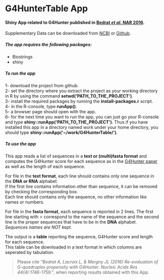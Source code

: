 # G4HunterTable App
#### Shiny App related to G4Hunter published in [Bedrat _et al._ NAR 2016][paper ref].
Supplementary Data can be downloaded from [NCBI](http://www.ncbi.nlm.nih.gov/pmc/articles/PMC4770238/bin/supp_44_4_1746__index.html) or [Github](https://github.com/LacroixLaurent/G4HunterPaperGit).  

##### The app requires the following packages:
* Biostrings
* shiny

##### To run the app
1- download the project from github.  
2- set the directory where you extract the project as your working directory in R by using the command **setwd('PATH_TO_THE_PROJECT')**.  
3- install the required packages by running the **install-packages.r** script.  
4- in the R-console, type **runApp()**.  
5- a browser page should open with the app.  
6- for the next time you want to run the app, you can just go your R-console and type **shiny::runApp('PATH_TO_THE_PROJECT')**. Thus if you have installed this app in a directory named work under your home directory, you should type **shiny::runApp('~/work/G4HunterTable/')**.  

##### To use the app
This app reads a list of sequences in a **text or (multi)fasta format** and computes the G4Hunter score for each sequence as in the [G4Hunter paper][paper ref] as well as the length of each sequence.

For file in the **text format**, each line should contains only one sequence in the **DNA or RNA** alphabet.  
If the first line contains information other than sequence, it can be removed by checking the corresponding box.  
Each line should contains only the sequence, no other information like names or numbers.

For file in the **fasta format**, each sequence is reported in 2 lines. The first line starting with > correspond to the name of the sequence and the second line is the proper sequences that have to be in the **DNA** alphabet.  
_Sequences names are NOT kept._

The output is a **table** reporting the sequence, G4Hunter score and length for each sequence.  
This table can be downloaded in a text format in which columns are seperated by tabulation.


> Please cite _"Bedrat A, Lacroix L, & Mergny JL (2016) Re-evaluation of G-quadruplex propensity with G4Hunter. Nucleic Acids Res 44(4):1746-1759."_, when reporting results obtained with this App.

[paper ref]:http://doi.org/10.1093/nar/gkw006
